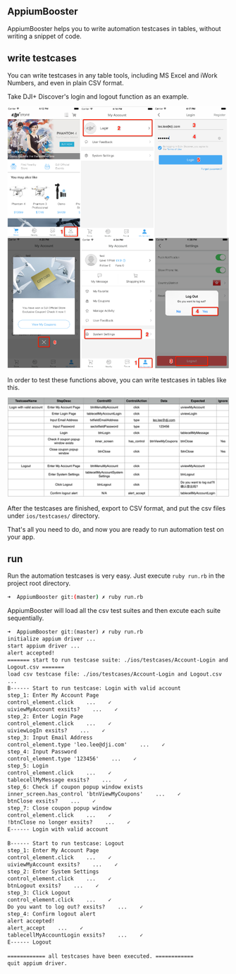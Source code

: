 ## AppiumBooster

AppiumBooster helps you to write automation testcases in tables, without writing a snippet of code.

## write testcases

You can write testcases in any table tools, including MS Excel and iWork Numbers, and even in plain CSV format.

Take DJI+ Discover's login and logout function as an example.

![](examples/preview_login_and_logout.png)

In order to test these functions above, you can write testcases in tables like this.

![](examples/testcase_login_and_logout.png)

After the testcases are finished, export to CSV format, and put the csv files under `ios/testcases/` directory.

That's all you need to do, and now you are ready to run automation test on your app.

## run

Run the automation testcases is very easy. Just execute `ruby run.rb` in the project root directory.

```bash
➜  AppiumBooster git:(master) ✗ ruby run.rb
```

AppiumBooster will load all the csv test suites and then excute each suite sequentially.

```
➜  AppiumBooster git:(master) ✗ ruby run.rb
initialize appium driver ...
start appium driver ...
alert accepted!
======= start to run testcase suite: ./ios/testcases/Account-Login and Logout.csv =======
load csv testcase file: ./ios/testcases/Account-Login and Logout.csv ...
B------ Start to run testcase: Login with valid account
step_1: Enter My Account Page
control_element.click    ...    ✓
uiviewMyAccount exsits?    ...    ✓
step_2: Enter Login Page
control_element.click    ...    ✓
uiviewLogIn exsits?    ...    ✓
step_3: Input Email Address
control_element.type 'leo.lee@dji.com'    ...    ✓
step_4: Input Password
control_element.type '123456'    ...    ✓
step_5: Login
control_element.click    ...    ✓
tablecellMyMessage exsits?    ...    ✓
step_6: Check if coupon popup window exists
inner_screen.has_control 'btnViewMyCoupons'    ...    ✓
btnClose exsits?    ...    ✓
step_7: Close coupon popup window
control_element.click    ...    ✓
!btnClose no longer exsits?    ...    ✓
E------ Login with valid account

B------ Start to run testcase: Logout
step_1: Enter My Account Page
control_element.click    ...    ✓
uiviewMyAccount exsits?    ...    ✓
step_2: Enter System Settings
control_element.click    ...    ✓
btnLogout exsits?    ...    ✓
step_3: Click Logout
control_element.click    ...    ✓
Do you want to log out? exsits?    ...    ✓
step_4: Confirm logout alert
alert accepted!
alert_accept    ...    ✓
tablecellMyAccountLogin exsits?    ...    ✓
E------ Logout

============ all testcases have been executed. ============
quit appium driver.
```
